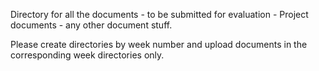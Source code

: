 Directory for all the documents 
    - to be submitted for evaluation
    - Project documents
    - any other document stuff.

Please create directories by week number and upload documents in the corresponding week directories only.
